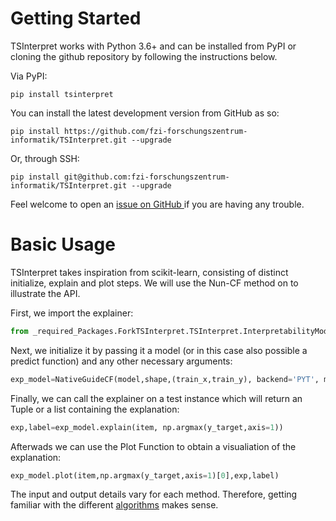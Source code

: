 # Getting Started

TSInterpret works with Python 3.6+ and can be installed from PyPI or cloning the github repository by following the instructions below.

Via PyPI: 
```shell
pip install tsinterpret
```

You can install the latest development version from GitHub as so:
```shell
pip install https://github.com/fzi-forschungszentrum-informatik/TSInterpret.git --upgrade
```

Or, through SSH:
```shell
pip install git@github.com:fzi-forschungszentrum-informatik/TSInterpret.git --upgrade
```
Feel welcome to open an <a href= "https://github.com/fzi-forschungszentrum-informatik/TSInterpret/issues/new"> issue on GitHub </a> if you are having any trouble.

# Basic Usage 

TSInterpret takes inspiration from scikit-learn, consisting of distinct initialize, explain and plot steps. We will use the Nun-CF method on to illustrate the API.

First, we import the explainer:
``` py
from _required_Packages.ForkTSInterpret.TSInterpret.InterpretabilityModels.counterfactual.NativeGuideCF import NativeGuideCF
```

Next, we initialize it by passing it a model (or in this case also possible a predict function) and any other necessary arguments:
``` py
exp_model=NativeGuideCF(model,shape,(train_x,train_y), backend='PYT', mode='feat',method='dtw_bary_center')
```

Finally, we can call the explainer on a test instance which will return an Tuple or a list containing the explanation: 

``` py
exp,label=exp_model.explain(item, np.argmax(y_target,axis=1))
```

Afterwads we can use the Plot Function to obtain a visualiation of the explanation: 

``` py
exp_model.plot(item,np.argmax(y_target,axis=1)[0],exp,label)
```

The input and output details vary for each method. Therefore, getting familiar with the different [algorithms](AlgorithmOverview.md) makes sense.  